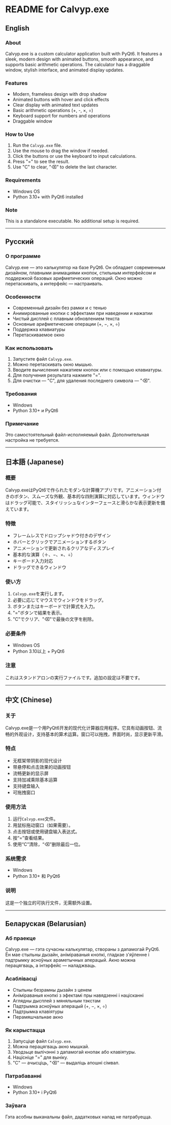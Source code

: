 # README for Calvyp.exe

## English

### About
Calvyp.exe is a custom calculator application built with PyQt6. It features a sleek, modern design with animated buttons, smooth appearance, and supports basic arithmetic operations. The calculator has a draggable window, stylish interface, and animated display updates.

### Features
- Modern, frameless design with drop shadow
- Animated buttons with hover and click effects
- Clear display with animated text updates
- Basic arithmetic operations (+, -, ×, ÷)
- Keyboard support for numbers and operations
- Draggable window

### How to Use
1. Run the `Calvyp.exe` file.
2. Use the mouse to drag the window if needed.
3. Click the buttons or use the keyboard to input calculations.
4. Press "=" to see the result.
5. Use "C" to clear, "⌫" to delete the last character.

### Requirements
- Windows OS
- Python 3.10+ with PyQt6 installed

### Note
This is a standalone executable. No additional setup is required.

---

## Русский

### О программе
Calvyp.exe — это калькулятор на базе PyQt6. Он обладает современным дизайном, плавными анимациями кнопок, стильным интерфейсом и поддержкой базовых арифметических операций. Окно можно перетаскивать, а интерфейс — настраивать.

### Особенности
- Современный дизайн без рамки и с тенью
- Анимированные кнопки с эффектами при наведении и нажатии
- Чистый дисплей с плавным обновлением текста
- Основные арифметические операции (+, −, ×, ÷)
- Поддержка клавиатуры
- Перетаскиваемое окно

### Как использовать
1. Запустите файл `Calvyp.exe`.
2. Можно перетаскивать окно мышью.
3. Вводите вычисления нажатием кнопок или с помощью клавиатуры.
4. Для получения результата нажмите "=".
5. Для очистки — "C", для удаления последнего символа — "⌫".

### Требования
- Windows
- Python 3.10+ и PyQt6

### Примечание
Это самостоятельный файл-исполняемый файл. Дополнительная настройка не требуется.

---

## 日本語 (Japanese)

### 概要
Calvyp.exeはPyQt6で作られたモダンな計算機アプリです。アニメーション付きのボタン、スムーズな外観、基本的な四則演算に対応しています。ウィンドウはドラッグ可能で、スタイリッシュなインターフェースと滑らかな表示更新を備えています。

### 特徴
- フレームレスでドロップシャドウ付きのデザイン
- ホバーとクリックでアニメーションするボタン
- アニメーションで更新されるクリアなディスプレイ
- 基本的な演算（＋、−、×、÷）
- キーボード入力対応
- ドラッグできるウィンドウ

### 使い方
1. `Calvyp.exe`を実行します。
2. 必要に応じてマウスでウィンドウをドラッグ。
3. ボタンまたはキーボードで計算式を入力。
4. "="ボタンで結果を表示。
5. "C"でクリア、"⌫"で最後の文字を削除。

### 必要条件
- Windows OS
- Python 3.10以上 + PyQt6

### 注意
これはスタンドアロンの実行ファイルです。追加の設定は不要です。

---

## 中文 (Chinese)

### 关于
Calvyp.exe是一个用PyQt6开发的现代化计算器应用程序。它具有动画按钮、流畅的外观设计，支持基本的算术运算。窗口可以拖拽，界面时尚，显示更新平滑。

### 特点
- 无框架带阴影的现代设计
- 带悬停和点击效果的动画按钮
- 流畅更新的显示屏
- 支持加减乘除基本运算
- 支持键盘输入
- 可拖拽窗口

### 使用方法
1. 运行`Calvyp.exe`文件。
2. 用鼠标拖动窗口（如果需要）。
3. 点击按钮或使用键盘输入表达式。
4. 按“=”查看结果。
5. 使用“C”清除，“⌫”删除最后一位。

### 系统需求
- Windows
- Python 3.10+ 和 PyQt6

### 说明
这是一个独立的可执行文件，无需额外设置。

---

## Беларуская (Belarusian)

### Аб праекце
Calvyp.exe — гэта сучасны калькулятар, створаны з дапамогай PyQt6. Ён мае стыльны дызайн, аніміраваныя кнопкі, гладкае з'яўленне і падтрымку асноўных араметычных аперацый. Акно можна перацягваць, а інтэрфейс — наладжваць.

### Асаблівасці
- Стыльны безрамны дызайн з ценем
- Аніміраваныя кнопкі з эфектамі пры навядзенні і націсканні
- Аглядны дысплей з мяняльным тэкстам
- Падтрымка асноўных аперацый (+, −, ×, ÷)
- Падтрымка клавіятуры
- Перамяшчальнае акно

### Як карыстацца
1. Запусціце файл `Calvyp.exe`.
2. Можна перацягваць акно мышкай.
3. Уводзьце вылічэнні з дапамогай кнопак або клавіятуры.
4. Націсніце "=" для выніку.
5. "C" — ачысціць, "⌫" — выдаліць апошні сімвал.

### Патрабаванні
- Windows
- Python 3.10+ і PyQt6

### Заўвага
Гэта асобны выканальны файл, дадатковых налад не патрабуецца.
